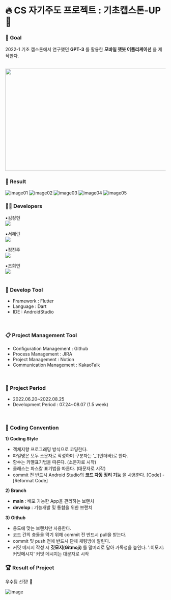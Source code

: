 # 🔥 CS 자기주도 프로젝트 : 기초캡스톤-UP 💪
### 🚩 Goal
2022-1 기초 캡스톤에서 연구했던 __GPT-3__ 를 활용한 __모바일 챗봇 어플리케이션__ 을 제작한다.<br>
<br>

<p><img src="https://user-images.githubusercontent.com/103942182/201093053-3dff5c6f-f808-4077-b18c-b848040598a2.png"  width="850" height="320">
<br>

### 🔖 Result

![image01](https://user-images.githubusercontent.com/103942182/201093440-155dc5bc-a2d0-4ba1-b3e7-5cecd14a4fcb.png)
![image02](https://user-images.githubusercontent.com/103942182/201093516-05247f79-a6fd-4363-af93-646c64faff2b.png)
![image03](https://user-images.githubusercontent.com/103942182/201093514-66c8b71b-a26d-4851-b266-d602b5e5afd5.png)
![image04](https://user-images.githubusercontent.com/103942182/201093511-eac6ce6a-be77-44be-9e08-868249bb5734.png)
![image05](https://user-images.githubusercontent.com/103942182/201093508-de775e8c-2e89-4d33-a582-4e8093c14814.png)
<br>

### 💁‍♀️ Developers
:black_small_square:김정현<br> <a href="https://github.com/Jhyunee"><img src="https://img.shields.io/badge/GitHub-181717?style=for-the-badge&logo=GitHub&logoColor=white"></a><br>
  
:black_small_square:서혜린<br> <a href="https://github.com/sxhxrx"><img src="https://img.shields.io/badge/GitHub-181717?style=for-the-badge&logo=GitHub&logoColor=white"></a><br>
  
:black_small_square:정진주<br> <a href="https://github.com/Ness731"><img src="https://img.shields.io/badge/GitHub-181717?style=for-the-badge&logo=GitHub&logoColor=white"></a><br>
  
:black_small_square:조희연<br> <a href="https://github.com/chy0503"><img src="https://img.shields.io/badge/GitHub-181717?style=for-the-badge&logo=GitHub&logoColor=white"></a><br>
<br>

### 🔧 Develop Tool
- Framework : Flutter
- Language : Dart
- IDE : AndroidStudio
<br>

### 📋 Project Management Tool
- Configuration Management : Github
- Process Management : JIRA
- Project Management : Notion
- Communication Management : KakaoTalk
<br>

### 📅 Project Period
- 2022.06.20~2022.08.25
- Development Period : 07.24~08.07 (1.5 week)
<br>

### 📝 Coding Convention
__1) Coding Style__
- 객체지향 프로그래밍 방식으로 코딩한다.
- 파일명은 모두 소문자로 작성하며 구분자는 '_'(언더바)로 한다.
- 함수는 카멜표기법을 따른다. (소문자로 시작)
- 클래스는 파스칼 표기법을 따른다. (대문자로 시작)
- commit 전 반드시 Android Studio의 __코드 자동 정리 기능__ 을 사용한다. [Code] - [Reformat Code]

__2) Branch__
- __main__ : 배포 가능한 App을 관리하는 브랜치
- __develop__ : 기능개발 및 통합을 위한 브랜치

__3) Github__
- 용도에 맞는 브랜치만 사용한다.
- 코드 간의 충돌을 막기 위해 commit 전 반드시 pull을 받는다.
- commit 및 push 전에 반드시 단체 채팅방에 알린다.
- 커밋 메시지 작성 시 __깃모지(Gitmoji)__ 를 말머리로 달아 가독성을 높인다.
  ':이모지: 커밋메시지' 커밋 메시지는 대문자로 시작

### 🏆 Result of Project
우수팀 선정! 🎉 <br>

![image](https://user-images.githubusercontent.com/103942182/201095300-61c9f149-d480-4170-bb8e-c6a1068ef4f0.png)

<!-- 커밋 테스트: 정진주, 조희연, 서혜린, 김정현 -->
